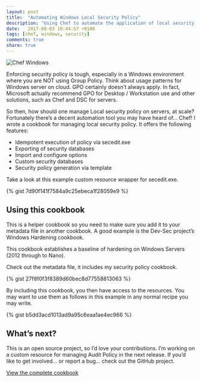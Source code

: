 ```yaml
---
layout: post
title:  "Automating Windows Local Security Policy"
description: "Using Chef to automate the application of local security policy to a Windows Server"
date:   2017-08-03 10:44:57 +0100
tags: [chef, windows, security]
comments: true
share: true
---
```

![Chef Windows](https://images.grdnr.io/2017/chef-windows.png)

Enforcing security policy is tough, especially in a Windows environment where you are NOT using Group Policy. Think about usage patterns for Windows server on cloud. GPO certainly doesn’t always apply. In fact, Microsoft actually recommend GPO for Desktop / Workstation use and other solutions, such as Chef and DSC for servers.

So then, how should one manage Local security policy on servers, at scale?
Fortunately there’s a decent automation tool you may have heard of… Chef!
I wrote a cookbook for managing local security policy. It offers the following features:

* Idempotent execution of policy via secedit.exe
* Exporting of security databases
* Import and configure options
* Custom security databases
* Security policy generation via template

Take a look at this example custom resource wrapper for secedit.exe.


{% gist 7d90f141f7584a9c25ebeca1f28059e9 %}


## Using this cookbook
This is a helper cookbook so you need to make sure you add it to your metadata file in another cookbook. A good example is the Dev-Sec project’s Windows Hardening cookbook.

This cookbook establishes a baseline of hardening on Windows Servers (2012 through to Nano).

Check out the metadata file, it includes my security policy cookbook.


{% gist 27f8f0f3f8389d60bec8d77558813063 %}


By including this cookbook, you then have access to the resources. You may want to use them as follows in this example in any normal recipe you may write.


{% gist b5dd3acd1013ad9a95c6eaa1ae4ec966 %}

## What’s next?
This is an open source project, so I’d love your contributions. I’m working on a custom resource for managing Audit Policy in the next release. If you’d like to get involved… or report a bug… check out the GitHub project.

[View the complete cookbook](https://github.com/grdnrio/windows-security-policy)
